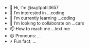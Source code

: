 - 👋 Hi, I’m @sujitpatil3657
- 👀 I’m interested in ...coding
- 🌱 I’m currently learning ...coding
- 💞️ I’m looking to collaborate on ...cars 
- 📫 How to reach me ...text me 
- 😄 Pronouns: ...
- ⚡ Fun fact: ...

<!---
sujitpatil3657/sujitpatil3657 is a ✨ special ✨ repository because its `README.md` (this file) appears on your GitHub profile.
You can click the Preview link to take a look at your changes.
--->

